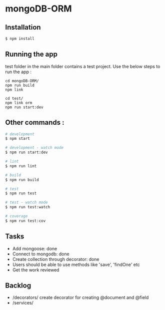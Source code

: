 # mongoDB-ORM

## Installation

```bash
$ npm install
```

## Running the app

test folder in the main folder contains a test project. Use the below steps to run the app :

```
cd mongoDB-ORM/
npm run build
npm link

cd test/
npm link orm
npm run start:dev
```

## Other commands :

```bash
# development
$ npm start

# development - watch mode
$ npm run start:dev

# lint
$ npm run lint

# build
$ npm run build

# test
$ npm run test

# test - watch mode
$ npm run test:watch

# coverage
$ npm run test:cov
```

## Tasks

-   Add mongoose: done
-   Connect to mongodb: done
-   Create collection through decorator: done
-   Users should be able to use methods like 'save', 'findOne' etc
-   Get the work reviewed

## Backlog

-   /decorators/ create decorator for creating @document and @field
-   /services/
